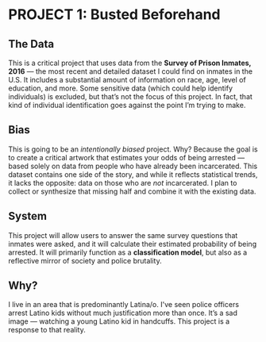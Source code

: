 # PROJECT 1: Busted Beforehand

## The Data
This is a critical project that uses data from the **Survey of Prison Inmates, 2016** — the most recent and detailed dataset I could find on inmates in the U.S. It includes a substantial amount of information on race, age, level of education, and more. Some sensitive data (which could help identify individuals) is excluded, but that’s not the focus of this project. In fact, that kind of individual identification goes against the point I’m trying to make.

## Bias
This is going to be an *intentionally biased* project. Why? Because the goal is to create a critical artwork that estimates your odds of being arrested — based solely on data from people who have already been incarcerated. This dataset contains one side of the story, and while it reflects statistical trends, it lacks the opposite: data on those who are *not* incarcerated. I plan to collect or synthesize that missing half and combine it with the existing data.

## System
This project will allow users to answer the same survey questions that inmates were asked, and it will calculate their estimated probability of being arrested. It will primarily function as a **classification model**, but also as a reflective mirror of society and police brutality.

## Why?
I live in an area that is predominantly Latina/o. I've seen police officers arrest Latino kids without much justification more than once. It’s a sad image — watching a young Latino kid in handcuffs. This project is a response to that reality.
